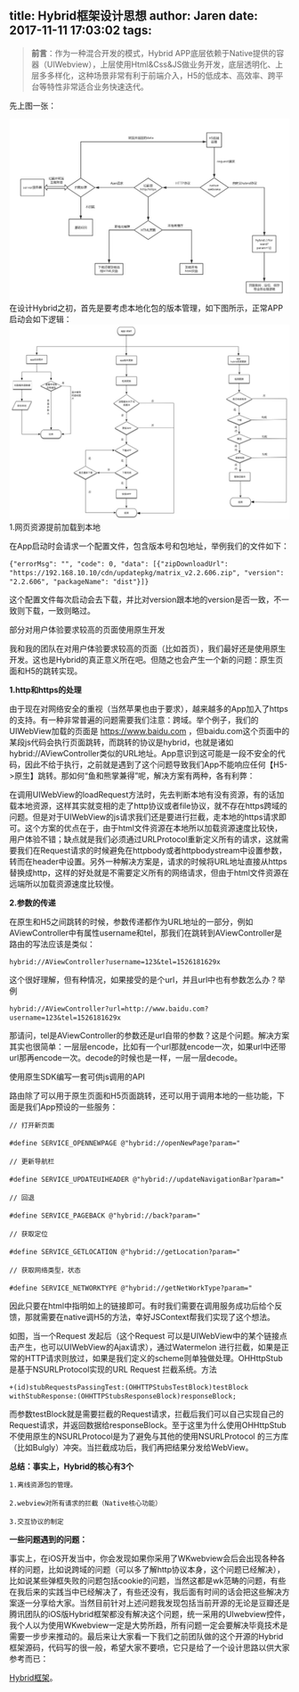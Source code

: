 title: Hybrid框架设计思想
author: Jaren
date: 2017-11-11 17:03:02
tags:
---
>**前言**：作为一种混合开发的模式，Hybrid APP底层依赖于Native提供的容器（UIWebview），上层使用Html&Css&JS做业务开发，底层透明化、上层多多样化，这种场景非常有利于前端介入，H5的低成本、高效率、跨平台等特性非常适合业务快速迭代。
<!-- more -->  
先上图一张：

![ico原来的样子](/assets/blogImg/hybrid1.png)
在设计Hybrid之初，首先是要考虑本地化包的版本管理，如下图所示，正常APP启动会如下逻辑：
![ico原来的样子](/assets/blogImg/hybrid2.png)  
1.网页资源提前加载到本地

在App启动时会请求一个配置文件，包含版本号和包地址，举例我们的文件如下：


    {"errorMsg": "", "code": 0, "data": [{"zipDownloadUrl": "https://192.168.10.10/cdn/updatepkg/matrix_v2.2.606.zip", "version": "2.2.606", "packageName": "dist"}]}

 
 这个配置文件每次启动会去下载，并比对version跟本地的version是否一致，不一致则下载，一致则略过。

部分对用户体验要求较高的页面使用原生开发

我和我的团队在对用户体验要求较高的页面（比如首页），我们最好还是使用原生开发。这也是Hybrid的真正意义所在吧。但随之也会产生一个新的问题：原生页面和H5的跳转实现。

**1.http和https的处理**

由于现在对网络安全的重视（当然苹果也由于要求），越来越多的App加入了https的支持。有一种非常普遍的问题需要我们注意：跨域。举个例子，我们的UIWebView加载的页面是     https://www.baidu.com ，但baidu.com这个页面中的某段js代码会执行页面跳转，而跳转的协议是hybrid，也就是诸如hybrid://AViewController类似的URL地址。App意识到这可能是一段不安全的代码，因此不给于执行，之前就是遇到了这个问题导致我们App不能响应任何【H5->原生】跳转。那如何“鱼和熊掌兼得”呢，解决方案有两种，各有利弊：

在调用UIWebView的loadRequest方法时，先去判断本地有没有资源，有的话加载本地资源，这样其实就变相的走了http协议或者file协议，就不存在https跨域的问题。但是对于UIWebView的js请求我们还是要进行拦截，走本地的https请求即可。这个方案的优点在于，由于html文件资源在本地所以加载资源速度比较快，用户体验不错；缺点就是我们必须通过URLProtocol重新定义所有的请求，这就需要我们在Request请求的时候避免在httpbody或者httpbodystream中设置参数，转而在header中设置。另外一种解决方案是，请求的时候将URL地址直接从https替换成http，这样的好处就是不需要定义所有的网络请求，但由于html文件资源在远端所以加载资源速度比较慢。

**2.参数的传递**

在原生和H5之间跳转的时候，参数传递都作为URL地址的一部分，例如AViewController中有属性username和tel，那我们在跳转到AViewController是路由的写法应该是类似：

    hybrid://AViewController?username=123&tel=1526181629x


这个很好理解，但有种情况，如果接受的是个url，并且url中也有参数怎么办？举例


    hybrid://AViewController?url=http://www.baidu.com?username=123&tel=1526181629x

那请问，tel是AViewController的参数还是url自带的参数？这是个问题。解决方案其实也很简单：一层层encode，比如有一个url那就encode一次，如果url中还带url那再encode一次。decode的时候也是一样，一层一层decode。

使用原生SDK编写一套可供js调用的API

路由除了可以用于原生页面和H5页面跳转，还可以用于调用本地的一些功能，下面是我们App预设的一些服务：
```
// 打开新页面

#define SERVICE_OPENNEWPAGE @"hybrid://openNewPage?param="

// 更新导航栏

#define SERVICE_UPDATEUIHEADER @"hybrid://updateNavigationBar?param="

// 回退

#define SERVICE_PAGEBACK @"hybrid://back?param="

// 获取定位

#define SERVICE_GETLOCATION @"hybrid://getLocation?param="

// 获取网络类型，状态

#define SERVICE_NETWORKTYPE @"hybrid://getNetWorkType?param="
```   
因此只要在html中指明如上的链接即可。有时我们需要在调用服务成功后给个反馈，那就需要在native调H5的方法，幸好JSContext帮我们实现了这个想法。

如图，当一个Request 发起后（这个Request 可以是UIWebView中的某个链接点击产生，也可以UIWebView的Ajax请求），通过Watermelon 进行拦截，如果是正常的HTTP请求则放过，如果是我们定义的scheme则单独做处理。OHHttpStub是基于NSURLProtocol实现的URL Request 拦截系统。方法

    +(id)stubRequestsPassingTest:(OHHTTPStubsTestBlock)testBlock withStubResponse:(OHHTTPStubsResponseBlock)responseBlock;

而参数testBlock就是需要拦截的Request请求，拦截后我们可以自己实现自己的Request请求，并返回数据给responseBlock。至于这里为什么使用OHHttpStub不使用原生的NSURLProtocol是为了避免与其他的使用NSURLProtocol 的三方库（比如Bulgly）冲突。当拦截成功后，我们再把结果分发给WebView。

**总结：事实上，Hybrid的核心有3个**

    1.离线资源包的管理。

    2.webview对所有请求的拦截（Native核心功能）

    3.交互协议的制定 


**一些问题遇到的问题：**

事实上，在iOS开发当中，你会发现如果你采用了WKwebview会后会出现各种各样的问题，比如说跨域的问题（可以多了解http协议本身，这个问题已经解决），比如说某些弹框失败的问题包括cookie的问题，当然这都是wk范畴的问题，有些在我后来的实践当中已经解决了，有些还没有，我后面有时间的话会把这些解决方案逐一分享给大家。当然目前针对上述问题我发现包括当前开源的无论是豆瓣还是腾讯团队的iOS版Hybrid框架都没有解决这个问题，统一采用的UIwebview控件，我个人以为使用WKwebview一定是大势所趋，所有问题一定会要解决毕竟技术是需要一步步来推动的。最后来让大家看一下我们之前团队做的这个开源的Hybrid框架源码，代码写的很一般，希望大家不要喷，它只是给了一个设计思路以供大家参考而已：


[Hybrid框架][Hybrid框架]。

[Hybrid框架]:https://github.com/jilei6/Watermelon